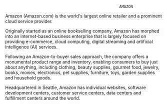                                                        AMAZON
Amazon (Amazon.com) is the world's largest online retailer and a prominent cloud service provider.

Originally started as an online bookselling company, Amazon has morphed into an internet-based business enterprise that is largely focused on providing e-commerce, cloud computing, digital streaming and artificial intelligence (AI) services.

Following an Amazon-to-buyer sales approach, the company offers a monumental product range and inventory, enabling consumers to buy just about anything, including clothing, beauty supplies, gourmet food, jewelry, books, movies, electronics, pet supplies, furniture, toys, garden supplies and household goods.

Headquartered in Seattle, Amazon has individual websites, software development centers, customer service centers, data centers and fulfillment centers around the world.

